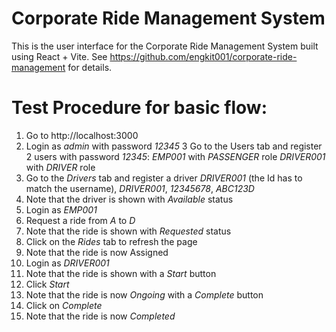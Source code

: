 # Corporate Ride Management System

This is the user interface for the Corporate Ride Management System built using React + Vite.
See https://github.com/engkit001/corporate-ride-management for details.

# Test Procedure for basic flow:

1. Go to http://localhost:3000
2. Login as _admin_ with password _12345_
3 Go to the Users tab and register 2 users with password _12345_:
    _EMP001_ with _PASSENGER_ role
    _DRIVER001_ with _DRIVER_ role
4. Go to the _Drivers_ tab and register a driver
    _DRIVER001_ (the Id has to match the username), _DRIVER001_, _12345678_, _ABC123D_
5. Note that the driver is shown with _Available_ status 
6. Login as _EMP001_
7. Request a ride from _A_ to _D_
8. Note that the ride is shown with _Requested_ status
9. Click on the _Rides_ tab to refresh the page
10. Note that the ride is now Assigned
11. Login as _DRIVER001_
12. Note that the ride is shown with a _Start_ button
13. Click _Start_
14. Note that the ride is now _Ongoing_ with a _Complete_ button
15. Click on _Complete_
16. Note that the ride is now _Completed_
